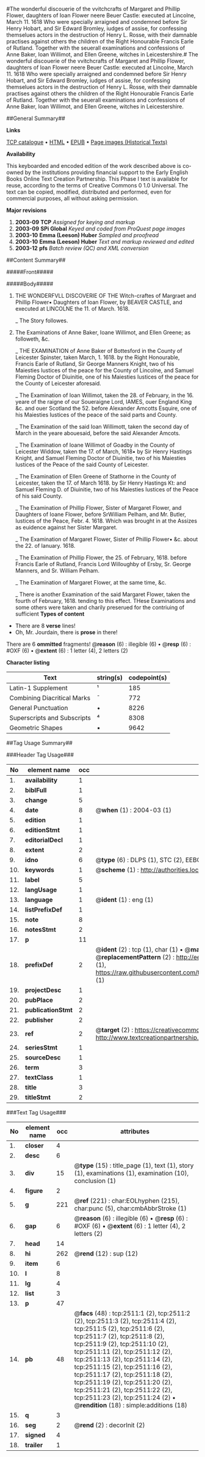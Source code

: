 #The wonderful discouerie of the vvitchcrafts of Margaret and Phillip Flower, daughters of Ioan Flower neere Beuer Castle: executed at Lincolne, March 11. 1618 Who were specially arraigned and condemned before Sir Henry Hobart, and Sir Edward Bromley, iudges of assise, for confessing themselues actors in the destruction of Henry L. Rosse, with their damnable practises against others the children of the Right Honourable Francis Earle of Rutland. Together with the seuerall examinations and confessions of Anne Baker, Ioan Willimot, and Ellen Greene, witches in Leicestershire.#
The wonderful discouerie of the vvitchcrafts of Margaret and Phillip Flower, daughters of Ioan Flower neere Beuer Castle: executed at Lincolne, March 11. 1618 Who were specially arraigned and condemned before Sir Henry Hobart, and Sir Edward Bromley, iudges of assise, for confessing themselues actors in the destruction of Henry L. Rosse, with their damnable practises against others the children of the Right Honourable Francis Earle of Rutland. Together with the seuerall examinations and confessions of Anne Baker, Ioan Willimot, and Ellen Greene, witches in Leicestershire.

##General Summary##

**Links**

[TCP catalogue](http://www.ota.ox.ac.uk/tcp/)  • 
[HTML](http://tei.it.ox.ac.uk/tcp/Texts-HTML/free/A01/A01001.html)  • 
[EPUB](http://tei.it.ox.ac.uk/tcp/Texts-EPUB/free/A01/A01001.epub) • 
[Page images (Historical Texts)](https://data.historicaltexts.jisc.ac.uk/view?pubId=eebo-99838148e&pageId=eebo-99838148e-2511-1)

**Availability**

This keyboarded and encoded edition of the
	       work described above is co-owned by the institutions
	       providing financial support to the Early English Books
	       Online Text Creation Partnership. This Phase I text is
	       available for reuse, according to the terms of Creative
	       Commons 0 1.0 Universal. The text can be copied,
	       modified, distributed and performed, even for
	       commercial purposes, all without asking permission.

**Major revisions**

1. __2003-09__ __TCP__ *Assigned for keying and markup*
1. __2003-09__ __SPi Global__ *Keyed and coded from ProQuest page images*
1. __2003-10__ __Emma (Leeson) Huber__ *Sampled and proofread*
1. __2003-10__ __Emma (Leeson) Huber__ *Text and markup reviewed and edited*
1. __2003-12__ __pfs__ *Batch review (QC) and XML conversion*

##Content Summary##

#####Front#####

#####Body#####

1. THE WONDERFVLL DISCOVERIE OF THE Witch-craftes of Margraet and Phillip Flower▪ Daughters of Ioan Flower, by BEAVER CASTLE, and executed at LINCOLNE the 11. of March. 1618.

    _ The Story followes.

1. The Examinations of Anne Baker, Ioane Willimot, and Ellen Greene; as followeth, &c.

    _ THE EXAMINATION of Anne Baker of Bottesford in the County of Leicester Spinster, taken March, 1. 1618. by the Right Honourable, Francis Earle of Rutland, Sir George Manners Knight, two of his Maiesties Iustices of the peace for the County of Lincolne, and Samuel Fleming Doctor of Diuinitie, one of his Maiesties Iustices of the peace for the County of Leicester aforesaid.

    _ The Examination of Ioan Willimot, taken the 28. of February, in the 16. yeare of the raigne of our Soueraigne Lord, IAMES, ouer England King &c. and ouer Scotland the 52. before Alexander Amcotts Esquire, one of his Maiesties Iustices of the peace of the said parts and County.

    _ The Examination of the said Ioan Willimott, taken the second day of March in the yeare abouesaid, before the said Alexander Amcots.

    _ The Examination of Ioane Willimot of Goadby in the County of Leicester Widdow, taken the 17. of March, 1618▪ by Sir Henry Hastings Knight, and Samuel Fleming Doctor of Diuinitie, two of his Maiesties Iustices of the Peace of the said County of Leicester.

    _ The Examination of Ellen Greene of Stathorne in the County of Leicester, taken the 17. of March 1618. by Sir Henry Hastings Kt: and Samuel Fleming D. of Diuinitie, two of his Maiesties Iustices of the Peace of his said County.

    _ The Examination of Phillip Flower, Sister of Margaret Flower, and Daughters of Ioane Flower, before SrWilliam Pelham, and Mr. Butler, Iustices of the Peace, Febr. 4. 1618. Which was brought in at the Assizes as euidence against her Sister Margaret.

    _ The Examination of Margaret Flower, Sister of Phillip Flower▪ &c. about the 22. of Ianuary. 1618.

    _ The Examination of Phillip Flower, the 25. of February, 1618. before Francis Earle of Rutland, Francis Lord Willoughby of Ersby, Sr. George Manners, and Sr. William Pelham.

    _ The Examination of Margaret Flower, at the same time, &c.

    _ There is another Examination of the said Margaret Flower, taken the fourth of February, 1618. tending to this effect.
THese Examinations and some others were taken and charily preserued for the contriuing of sufficient
**Types of content**

  * There are 8 **verse** lines!
  * Oh, Mr. Jourdain, there is **prose** in there!

There are 6 **ommitted** fragments! 
 @__reason__ (6) : illegible (6)  •  @__resp__ (6) : #OXF (6)  •  @__extent__ (6) : 1 letter (4), 2 letters (2)

**Character listing**


|Text|string(s)|codepoint(s)|
|---|---|---|
|Latin-1 Supplement|¹|185|
|Combining             Diacritical Marks|̄|772|
|General Punctuation|•|8226|
|Superscripts             and Subscripts|⁴|8308|
|Geometric Shapes|▪|9642|

##Tag Usage Summary##

###Header Tag Usage###

|No|element name|occ|attributes|
|---|---|---|---|
|1.|__availability__|1||
|2.|__biblFull__|1||
|3.|__change__|5||
|4.|__date__|8| @__when__ (1) : 2004-03 (1)|
|5.|__edition__|1||
|6.|__editionStmt__|1||
|7.|__editorialDecl__|1||
|8.|__extent__|2||
|9.|__idno__|6| @__type__ (6) : DLPS (1), STC (2), EEBO-CITATION (1), PROQUEST (1), VID (1)|
|10.|__keywords__|1| @__scheme__ (1) : http://authorities.loc.gov/ (1)|
|11.|__label__|5||
|12.|__langUsage__|1||
|13.|__language__|1| @__ident__ (1) : eng (1)|
|14.|__listPrefixDef__|1||
|15.|__note__|8||
|16.|__notesStmt__|2||
|17.|__p__|11||
|18.|__prefixDef__|2| @__ident__ (2) : tcp (1), char (1)  •  @__matchPattern__ (2) : ([0-9\-]+):([0-9IVX]+) (1), (.+) (1)  •  @__replacementPattern__ (2) : http://eebo.chadwyck.com/downloadtiff?vid=$1&page=$2 (1), https://raw.githubusercontent.com/textcreationpartnership/Texts/master/tcpchars.xml#$1 (1)|
|19.|__projectDesc__|1||
|20.|__pubPlace__|2||
|21.|__publicationStmt__|2||
|22.|__publisher__|2||
|23.|__ref__|2| @__target__ (2) : https://creativecommons.org/publicdomain/zero/1.0/ (1), http://www.textcreationpartnership.org/docs/. (1)|
|24.|__seriesStmt__|1||
|25.|__sourceDesc__|1||
|26.|__term__|3||
|27.|__textClass__|1||
|28.|__title__|3||
|29.|__titleStmt__|2||


###Text Tag Usage###

|No|element name|occ|attributes|
|---|---|---|---|
|1.|__closer__|4||
|2.|__desc__|6||
|3.|__div__|15| @__type__ (15) : title_page (1), text (1), story (1), examinations (1), examination (10), conclusion (1)|
|4.|__figure__|2||
|5.|__g__|221| @__ref__ (221) : char:EOLhyphen (215), char:punc (5), char:cmbAbbrStroke (1)|
|6.|__gap__|6| @__reason__ (6) : illegible (6)  •  @__resp__ (6) : #OXF (6)  •  @__extent__ (6) : 1 letter (4), 2 letters (2)|
|7.|__head__|14||
|8.|__hi__|262| @__rend__ (12) : sup (12)|
|9.|__item__|6||
|10.|__l__|8||
|11.|__lg__|4||
|12.|__list__|3||
|13.|__p__|47||
|14.|__pb__|48| @__facs__ (48) : tcp:2511:1 (2), tcp:2511:2 (2), tcp:2511:3 (2), tcp:2511:4 (2), tcp:2511:5 (2), tcp:2511:6 (2), tcp:2511:7 (2), tcp:2511:8 (2), tcp:2511:9 (2), tcp:2511:10 (2), tcp:2511:11 (2), tcp:2511:12 (2), tcp:2511:13 (2), tcp:2511:14 (2), tcp:2511:15 (2), tcp:2511:16 (2), tcp:2511:17 (2), tcp:2511:18 (2), tcp:2511:19 (2), tcp:2511:20 (2), tcp:2511:21 (2), tcp:2511:22 (2), tcp:2511:23 (2), tcp:2511:24 (2)  •  @__rendition__ (18) : simple:additions (18)|
|15.|__q__|3||
|16.|__seg__|2| @__rend__ (2) : decorInit (2)|
|17.|__signed__|4||
|18.|__trailer__|1||
